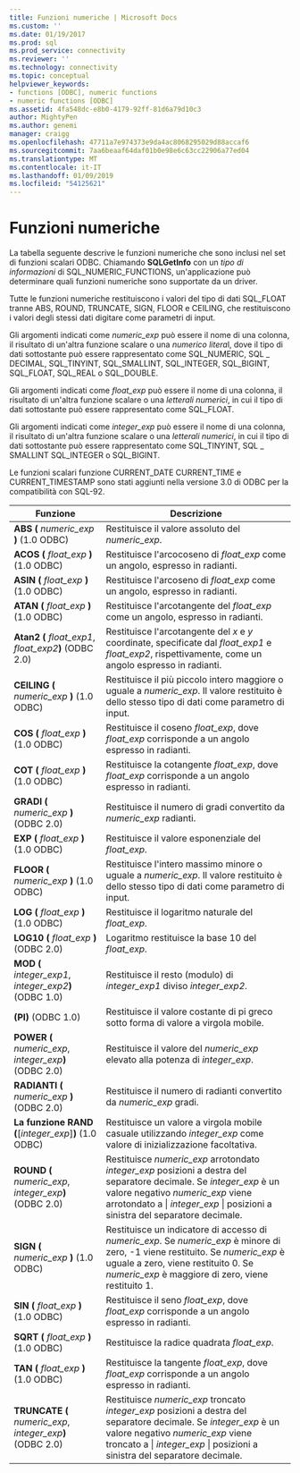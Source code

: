 ```yaml
---
title: Funzioni numeriche | Microsoft Docs
ms.custom: ''
ms.date: 01/19/2017
ms.prod: sql
ms.prod_service: connectivity
ms.reviewer: ''
ms.technology: connectivity
ms.topic: conceptual
helpviewer_keywords:
- functions [ODBC], numeric functions
- numeric functions [ODBC]
ms.assetid: 4fa548dc-e8b0-4179-92ff-81d6a79d10c3
author: MightyPen
ms.author: genemi
manager: craigg
ms.openlocfilehash: 47711a7e974373e9da4ac8068295029d88accaf6
ms.sourcegitcommit: 7aa6beaaf64daf01b0e98e6c63cc22906a77ed04
ms.translationtype: MT
ms.contentlocale: it-IT
ms.lasthandoff: 01/09/2019
ms.locfileid: "54125621"
---
```

# <a name="numeric-functions"></a>Funzioni numeriche
La tabella seguente descrive le funzioni numeriche che sono inclusi nel set di funzioni scalari ODBC. Chiamando **SQLGetInfo** con un *tipo di informazioni* di SQL_NUMERIC_FUNCTIONS, un'applicazione può determinare quali funzioni numeriche sono supportate da un driver.  
  
 Tutte le funzioni numeriche restituiscono i valori del tipo di dati SQL_FLOAT tranne ABS, ROUND, TRUNCATE, SIGN, FLOOR e CEILING, che restituiscono i valori degli stessi dati digitare come parametri di input.  
  
 Gli argomenti indicati come *numeric_exp* può essere il nome di una colonna, il risultato di un'altra funzione scalare o una *numerico litera*l, dove il tipo di dati sottostante può essere rappresentato come SQL_NUMERIC, SQL _ DECIMAL, SQL_TINYINT, SQL_SMALLINT, SQL_INTEGER, SQL_BIGINT, SQL_FLOAT, SQL_REAL o SQL_DOUBLE.  
  
 Gli argomenti indicati come *float_exp* può essere il nome di una colonna, il risultato di un'altra funzione scalare o una *letterali numerici*, in cui il tipo di dati sottostante può essere rappresentato come SQL_FLOAT.  
  
 Gli argomenti indicati come *integer_exp* può essere il nome di una colonna, il risultato di un'altra funzione scalare o una *letterali numerici*, in cui il tipo di dati sottostante può essere rappresentato come SQL_TINYINT, SQL _ SMALLINT SQL_INTEGER o SQL_BIGINT.  
  
 Le funzioni scalari funzione CURRENT_DATE CURRENT_TIME e CURRENT_TIMESTAMP sono stati aggiunti nella versione 3.0 di ODBC per la compatibilità con SQL-92.  
  
|Funzione|Descrizione|  
|--------------|-----------------|  
|**ABS (** _numeric_exp_ **)** (1.0 ODBC)|Restituisce il valore assoluto del *numeric_exp*.|  
|**ACOS (** _float_exp_ **)** (1.0 ODBC)|Restituisce l'arcocoseno di *float_exp* come un angolo, espresso in radianti.|  
|**ASIN (** _float_exp_ **)** (1.0 ODBC)|Restituisce l'arcoseno di *float_exp* come un angolo, espresso in radianti.|  
|**ATAN (** _float_exp_ **)** (1.0 ODBC)|Restituisce l'arcotangente del *float_exp* come un angolo, espresso in radianti.|  
|**Atan2 (** _float_exp1_, _float_exp2_**)** (ODBC 2.0)|Restituisce l'arcotangente del *x* e *y* coordinate, specificate dal *float_exp1* e *float_exp2*, rispettivamente, come un angolo espresso in radianti.|  
|**CEILING (** _numeric_exp_ **)** (1.0 ODBC)|Restituisce il più piccolo intero maggiore o uguale a *numeric_exp*. Il valore restituito è dello stesso tipo di dati come parametro di input.|  
|**COS (** _float_exp_ **)** (1.0 ODBC)|Restituisce il coseno *float_exp*, dove *float_exp* corrisponde a un angolo espresso in radianti.|  
|**COT (** _float_exp_ **)** (1.0 ODBC)|Restituisce la cotangente *float_exp*, dove *float_exp* corrisponde a un angolo espresso in radianti.|  
|**GRADI (** _numeric_exp_ **)** (ODBC 2.0)|Restituisce il numero di gradi convertito da *numeric_exp* radianti.|  
|**EXP (** _float_exp_ **)** (1.0 ODBC)|Restituisce il valore esponenziale del *float_exp*.|  
|**FLOOR (** _numeric_exp_ **)** (1.0 ODBC)|Restituisce l'intero massimo minore o uguale a *numeric_exp*. Il valore restituito è dello stesso tipo di dati come parametro di input.|  
|**LOG (** _float_exp_ **)** (1.0 ODBC)|Restituisce il logaritmo naturale del *float_exp*.|  
|**LOG10 (** _float_exp_ **)** (ODBC 2.0)|Logaritmo restituisce la base 10 del *float_exp*.|  
|**MOD (** _integer_exp1_, _integer_exp2_**)** (ODBC 1.0)|Restituisce il resto (modulo) di *integer_exp1* diviso *integer_exp2*.|  
|**(PI)** (ODBC 1.0)|Restituisce il valore costante di pi greco sotto forma di valore a virgola mobile.|  
|**POWER (** _numeric_exp_, _integer_exp_**)** (ODBC 2.0)|Restituisce il valore del *numeric_exp* elevato alla potenza di *integer_exp*.|  
|**RADIANTI (** _numeric_exp_ **)** (ODBC 2.0)|Restituisce il numero di radianti convertito da *numeric_exp* gradi.|  
|**La funzione RAND (**[*integer_exp*]**)** (1.0 ODBC)|Restituisce un valore a virgola mobile casuale utilizzando *integer_exp* come valore di inizializzazione facoltativa.|  
|**ROUND (** _numeric_exp_, _integer_exp_**)** (ODBC 2.0)|Restituisce *numeric_exp* arrotondato *integer_exp* posizioni a destra del separatore decimale. Se *integer_exp* è un valore negativo *numeric_exp* viene arrotondato a &#124; *integer_exp* &#124; posizioni a sinistra del separatore decimale.|  
|**SIGN (** _numeric_exp_ **)** (1.0 ODBC)|Restituisce un indicatore di accesso di *numeric_exp*. Se *numeric_exp* è minore di zero, -1 viene restituito. Se *numeric_exp* è uguale a zero, viene restituito 0. Se *numeric_exp* è maggiore di zero, viene restituito 1.|  
|**SIN (** _float_exp_ **)** (1.0 ODBC)|Restituisce il seno *float_exp*, dove *float_exp* corrisponde a un angolo espresso in radianti.|  
|**SQRT (** _float_exp_ **)** (1.0 ODBC)|Restituisce la radice quadrata *float_exp*.|  
|**TAN (** _float_exp_ **)** (1.0 ODBC)|Restituisce la tangente *float_exp*, dove *float_exp* corrisponde a un angolo espresso in radianti.|  
|**TRUNCATE (** _numeric_exp_, _integer_exp_**)** (ODBC 2.0)|Restituisce *numeric_exp* troncato *integer_exp* posizioni a destra del separatore decimale. Se *integer_exp* è un valore negativo *numeric_exp* viene troncato a &#124; *integer_exp* &#124; posizioni a sinistra del separatore decimale.|
